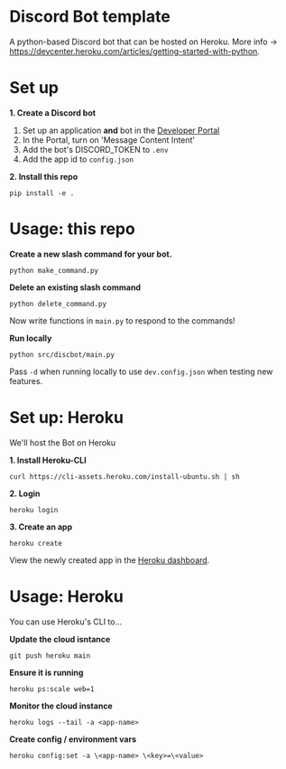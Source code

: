 # Discord Bot template

A python-based Discord bot that can be hosted on Heroku.
More info -> https://devcenter.heroku.com/articles/getting-started-with-python.

# Set up

**1. Create a Discord bot**

1. Set up an application **and** bot in the [Developer Portal](https://discord.com/developers/applications
)
2. In the Portal, turn on 'Message Content Intent'
3. Add the bot's DISCORD_TOKEN to `.env`
4. Add the app id to `config.json`

**2. Install this repo**

`pip install -e .`


# Usage: this repo

**Create a new slash command for your bot.**

`python make_command.py`

**Delete an existing slash command**

`python delete_command.py`

Now write functions in `main.py` to respond to the commands!

**Run locally**

`python src/discbot/main.py`

Pass `-d` when running locally to use `dev.config.json` when testing new features.

# Set up: Heroku
We'll host the Bot on Heroku

**1. Install Heroku-CLI**

`curl https://cli-assets.heroku.com/install-ubuntu.sh | sh`

**2. Login**

`heroku login`

**3. Create an app**

`heroku create`

View the newly created app in the [Heroku dashboard](https://dashboard.heroku.com).


# Usage: Heroku
You can use Heroku's CLI to...

**Update the cloud isntance**

`git push heroku main`

**Ensure it is running**

`heroku ps:scale web=1`

**Monitor the cloud instance**

`heroku logs --tail -a <app-name>`

**Create config / environment vars**

`heroku config:set -a \<app-name> \<key>=\<value>`

